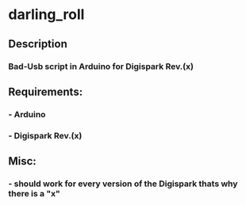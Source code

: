 # darling_roll
## Description
### Bad-Usb script in Arduino for Digispark Rev.(x)

## Requirements:
### - Arduino
### - Digispark Rev.(x)

## Misc:
### - should work for every version of the Digispark thats why there is a "x"
